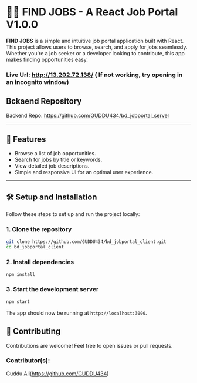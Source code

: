 # 🧑‍💼 FIND JOBS - A React Job Portal V1.0.0

**FIND JOBS** is a simple and intuitive job portal application built with React. This project allows users to browse, search, and apply for jobs seamlessly. Whether you're a job seeker or a developer looking to contribute, this app makes finding opportunities easy.

### Live Url: http://13.202.72.138/ ( If not working, try opening in an incognito window)

## Bckaend Repository
Backend Repo: https://github.com/GUDDU434/bd_jobportal_server

---

## 🚀 Features

- Browse a list of job opportunities.
- Search for jobs by title or keywords.
- View detailed job descriptions.
- Simple and responsive UI for an optimal user experience.

---

## 🛠️ Setup and Installation

Follow these steps to set up and run the project locally:

### 1. Clone the repository

```bash
git clone https://github.com/GUDDU434/bd_jobportal_client.git
cd bd_jobportal_client
```

### 2. Install dependencies

```bash
npm install
```

### 3. Start the development server

```bash
npm start
```

The app should now be running at `http://localhost:3000`.


## 🤝 Contributing
Contributions are welcome! Feel free to open issues or pull requests.

### Contributor(s):
Guddu Ali(https://github.com/GUDDU434)

